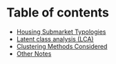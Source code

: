# Table of contents

* [Housing Submarket Typologies](README.md)
* [Latent class analysis \(LCA\)](latent-class-analysis-lca.md)
* [Clustering Methods Considered](other-clustering-methods-considered.md)
* [Other Notes](other-notes.md)

